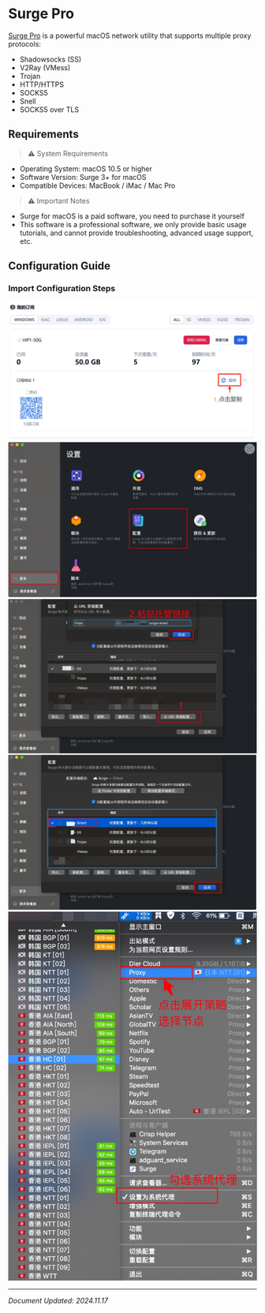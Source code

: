 # Surge Pro

[Surge Pro](https://nssurge.com/buy_now) is a powerful macOS network utility that supports multiple proxy protocols:

- Shadowsocks (SS)
- V2Ray (VMess)
- Trojan
- HTTP/HTTPS
- SOCKS5
- Snell
- SOCKS5 over TLS

## Requirements

> ⚠️ System Requirements

- Operating System: macOS 10.5 or higher
- Software Version: Surge 3+ for macOS
- Compatible Devices: MacBook / iMac / Mac Pro

> ⚠️ Important Notes

- Surge for macOS is a paid software, you need to purchase it yourself
- This software is a professional software, we only provide basic usage tutorials, and cannot provide troubleshooting, advanced usage support, etc.

## Configuration Guide

### Import Configuration Steps

![图一](Surge-01.png)
![图二](Surge-02.png)
![图三](Surge-03.png)
![图四](Surge-04.png)
![图五](Surge-05.png)

---
*Document Updated: 2024.11.17*
